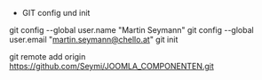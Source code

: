 * GIT config und init

git config --global user.name "Martin Seymann"
git config --global user.email "martin.seymann@chello.at"
git init

git remote add origin https://github.com/Seymi/JOOMLA_COMPONENTEN.git
